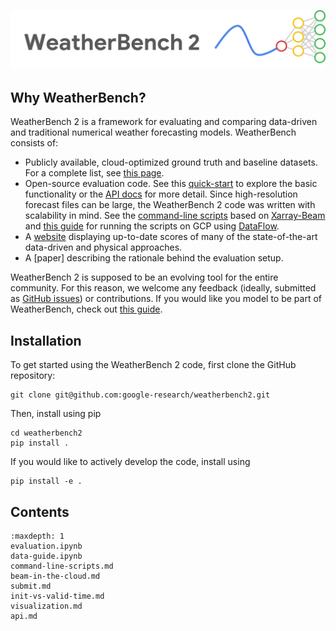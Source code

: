 <!-- # WeatherBench 2: A benchmark for the next generation of data-driven weather forecasts -->

![image](_static/wb2-logo-wide.png)

## Why WeatherBench?

WeatherBench 2 is a framework for evaluating and comparing data-driven and traditional numerical weather forecasting models. WeatherBench consists of:
- Publicly available, cloud-optimized ground truth and baseline datasets. For a complete list, see [this page](data-guide). 
- Open-source evaluation code. See this [quick-start](evaluation) to explore the basic functionality or the [API docs](api) for more detail. Since high-resolution forecast files can be large, the WeatherBench 2 code was written with scalability in mind. See the [command-line scripts](cli) based on [Xarray-Beam](https://xarray-beam.readthedocs.io/en/latest/) and [this guide](dataflow) for running the scripts on GCP using [DataFlow](https://cloud.google.com/dataflow).
- A [website](LINK) displaying up-to-date scores of many of the state-of-the-art data-driven and physical approaches.
- A [paper] describing the rationale behind the evaluation setup.

WeatherBench 2 is supposed to be an evolving tool for the entire community. For this reason, we welcome any feedback (ideally, submitted as [GitHub issues](https://github.com/google-research/weatherbench2/issues)) or contributions. If you would like you model to be part of WeatherBench, check out [this guide](submit).



## Installation

To get started using the WeatherBench 2 code, first clone the GitHub repository:

```
git clone git@github.com:google-research/weatherbench2.git
```

Then, install using pip

```
cd weatherbench2
pip install .
```

If you would like to actively develop the code, install using

```
pip install -e .
```


## Contents

```{toctree}
:maxdepth: 1
evaluation.ipynb
data-guide.ipynb
command-line-scripts.md
beam-in-the-cloud.md
submit.md
init-vs-valid-time.md
visualization.md
api.md
```
